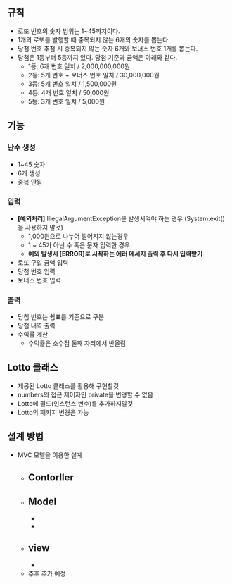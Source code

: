## 규칙
- 로또 번호의 숫자 범위는 1~45까지이다.
- 1개의 로또를 발행할 때 중복되지 않는 6개의 숫자를 뽑는다.
- 당첨 번호 추첨 시 중복되지 않는 숫자 6개와 보너스 번호 1개를 뽑는다.
- 당첨은 1등부터 5등까지 있다. 당첨 기준과 금액은 아래와 같다.
    - 1등: 6개 번호 일치 / 2,000,000,000원
    - 2등: 5개 번호 + 보너스 번호 일치 / 30,000,000원
    - 3등: 5개 번호 일치 / 1,500,000원
    - 4등: 4개 번호 일치 / 50,000원
    - 5등: 3개 번호 일치 / 5,000원

## 기능

### 난수 생성
- 1~45 숫자
- 6개 생성
- 중복 안됨

### 입력
- **[예외처리]** IllegalArgumentException을 발생시켜야 하는 경우 (System.exit()을 사용하지 말것)
    - 1,000원으로 나누어 떨어지지 않는경우
    - 1 ~ 45가 아닌 수 혹은 문자 입력한 경우
    - **예외 발생시 [ERROR]로 시작하는 에러 메세지 출력 후 다시 입력받기**
- 로또 구입 금액 입력
- 당첨 번호 입력
- 보너스 번호 입력

### 출력
- 당첨 번호는 쉼표를 기준으로 구분
- 당첨 내역 출력
- 수익률 계산
  - 수익률은 소수점 둘째 자리에서 반올림


## Lotto 클래스
- 제공된 Lotto 클래스를 활용해 구현할것
- numbers의 접근 제어자인 private을 변경할 수 없음 
- Lotto에 필드(인스턴스 변수)를 추가하지말것
- Lotto의 패키지 변경은 가능


## 설계 방법
- MVC 모델을 이용한 설계
    - Contorller
        - 
    - Model
        - 
        - 
        - 
    - view
        - 
        - 
    - 추후 추가 예정